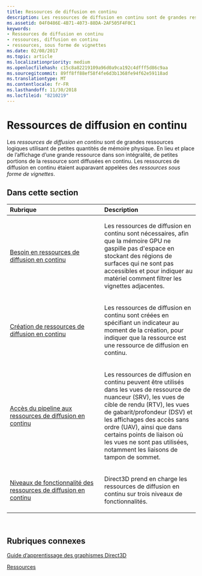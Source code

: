 ```yaml
---
title: Ressources de diffusion en continu
description: Les ressources de diffusion en continu sont de grandes ressources logiques utilisant de petites quantités de mémoire physique. En lieu et place de l’affichage d’une grande ressource dans son intégralité, de petites portions de la ressource sont diffusées en continu. Les ressources de diffusion en continu étaient auparavant appelées des ressources sous forme de vignettes.
ms.assetid: 04F0486E-4B71-4073-88DA-2AF505F4F0C1
keywords:
- Ressources de diffusion en continu
- ressources, diffusion en continu
- ressources, sous forme de vignettes
ms.date: 02/08/2017
ms.topic: article
ms.localizationpriority: medium
ms.openlocfilehash: c15c8a82219109a96d0a9ca192c4dfff5d86c9aa
ms.sourcegitcommit: 89ff8ff88ef58f4fe6d3b1368fe94f62e59118ad
ms.translationtype: MT
ms.contentlocale: fr-FR
ms.lasthandoff: 11/30/2018
ms.locfileid: "8210219"
---
```

# <a name="streaming-resources"></a>Ressources de diffusion en continu


Les *ressources de diffusion en continu* sont de grandes ressources logiques utilisant de petites quantités de mémoire physique. En lieu et place de l’affichage d’une grande ressource dans son intégralité, de petites portions de la ressource sont diffusées en continu. Les ressources de diffusion en continu étaient auparavant appelées des *ressources sous forme de vignettes*.

## <a name="span-idin-this-sectionspanin-this-section"></a><span id="in-this-section"></span>Dans cette section


<table>
<colgroup>
<col width="50%" />
<col width="50%" />
</colgroup>
<thead>
<tr class="header">
<th align="left">Rubrique</th>
<th align="left">Description</th>
</tr>
</thead>
<tbody>
<tr class="odd">
<td align="left"><p><a href="the-need-for-streaming-resources.md">Besoin en ressources de diffusion en continu</a></p></td>
<td align="left"><p>Les ressources de diffusion en continu sont nécessaires, afin que la mémoire GPU ne gaspille pas d'espace en stockant des régions de surfaces qui ne sont pas accessibles et pour indiquer au matériel comment filtrer les vignettes adjacentes.</p></td>
</tr>
<tr class="even">
<td align="left"><p><a href="creating-streaming-resources.md">Création de ressources de diffusion en continu</a></p></td>
<td align="left"><p>Les ressources de diffusion en continu sont créées en spécifiant un indicateur au moment de la création, pour indiquer que la ressource est une ressource de diffusion en continu.</p></td>
</tr>
<tr class="odd">
<td align="left"><p><a href="pipeline-access-to-streaming-resources.md">Accès du pipeline aux ressources de diffusion en continu</a></p></td>
<td align="left"><p>Les ressources de diffusion en continu peuvent être utilisés dans les vues de ressource de nuanceur (SRV), les vues de cible de rendu (RTV), les vues de gabarit/profondeur (DSV) et les affichages des accès sans ordre (UAV), ainsi que dans certains points de liaison où les vues ne sont pas utilisées, notamment les liaisons de tampon de sommet.</p></td>
</tr>
<tr class="even">
<td align="left"><p><a href="streaming-resources-features-tiers.md">Niveaux de fonctionnalité des ressources de diffusion en continu</a></p></td>
<td align="left"><p>Direct3D prend en charge les ressources de diffusion en continu sur trois niveaux de fonctionnalités.</p></td>
</tr>
</tbody>
</table>

 

## <a name="span-idrelated-topicsspanrelated-topics"></a><span id="related-topics"></span>Rubriques connexes


[Guide d’apprentissage des graphismes Direct3D](index.md)

[Ressources](resources.md)

 

 




